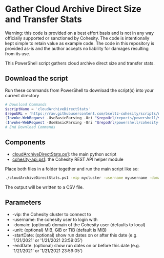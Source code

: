 # Gather Cloud Archive Direct Size and Transfer Stats

Warning: this code is provided on a best effort basis and is not in any way officially supported or sanctioned by Cohesity. The code is intentionally kept simple to retain value as example code. The code in this repository is provided as-is and the author accepts no liability for damages resulting from its use.

This PowerShell script gathers cloud archive direct size and transfer stats.

## Download the script

Run these commands from PowerShell to download the script(s) into your current directory

```powershell
# Download Commands
$scriptName = 'cloudArchiveDirectStats'
$repoURL = 'https://raw.githubusercontent.com/bseltz-cohesity/scripts/master'
(Invoke-WebRequest -UseBasicParsing -Uri "$repoUrl/reports/powershell/$scriptName/$scriptName.ps1").content | Out-File "$scriptName.ps1"; (Get-Content "$scriptName.ps1") | Set-Content "$scriptName.ps1"
(Invoke-WebRequest -UseBasicParsing -Uri "$repoUrl/powershell/cohesity-api/cohesity-api.ps1").content | Out-File cohesity-api.ps1; (Get-Content cohesity-api.ps1) | Set-Content cohesity-api.ps1
# End Download Commands
```

## Components

* [cloudArchiveDirectStats.ps1](https://raw.githubusercontent.com/bseltz-cohesity/scripts/master/reports/powershell/cloudArchiveDirectStats/cloudArchiveDirectStats.ps1): the main python script
* [cohesity-api.ps1](https://raw.githubusercontent.com/bseltz-cohesity/scripts/master/powershell/cohesity-api/cohesity-api.ps1): the Cohesity REST API helper module

Place both files in a folder together and run the main script like so:

```bash
./cloudArchiveDirectStats.ps1 -vip mycluster -username myusername -domain mydomain.net
```

The output will be written to a CSV file.

## Parameters

* -vip: the Cohesity cluster to connect to
* -username: the cohesity user to login with
* -domain: (optional) domain of the Cohesity user (defaults to local)
* -unit: (optional) MiB, GiB or TiB (default is MiB)
* -startDate: (optional) show run dates on or after this date (e.g. '1/21/2021' or '1/21/2021 23:59:05')
* -endDate: (optional) show run dates on or before this date (e.g. '1/21/2021' or '1/21/2021 23:59:05')
